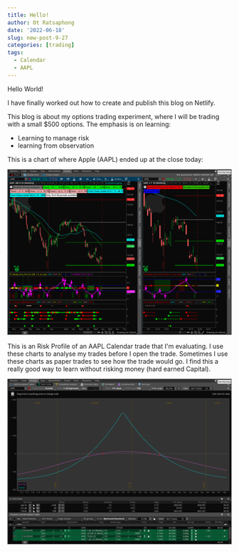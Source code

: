 ```yaml
---
title: Hello!
author: Ot Ratsaphong
date: '2022-06-18'
slug: new-post-9-27
categories: [trading]
tags:
  - Calendar
  - AAPL
---
```


Hello World! 

I have finally worked out how to create and publish this blog on Netlify.

This blog is about my options trading experiment, where I will be trading with a small $500 options. The emphasis is on learning: 
- Learning to manage risk
- learning from observation

This is a chart of where Apple (AAPL) ended up at the close today:

![Apple chart](images/AAPL-chart-2022-06-18.png)

This is an Risk Profile of an AAPL Calendar trade that I'm evaluating. I use these charts to analyse my trades before I open the trade. Sometimes I use these charts as paper trades to see how the trade would go. I find this a really good way to learn without risking money (hard earned Capital).

![AAPL Calendar Risk Profile](images/Screen-Shot-2022-06-18-at-6.16.19-am.png)